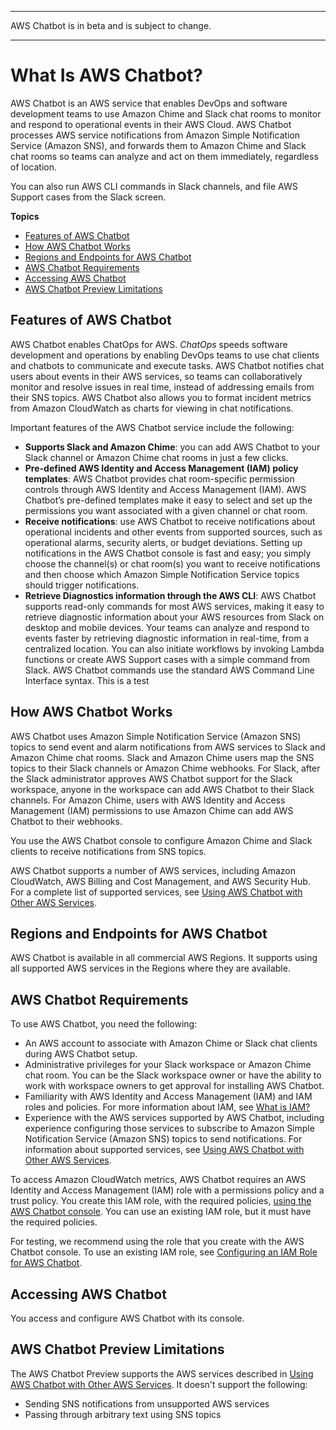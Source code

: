 --------

AWS Chatbot is in beta and is subject to change\.

--------

# What Is AWS Chatbot?<a name="what-is"></a>

AWS Chatbot is an AWS service that enables DevOps and software development teams to use Amazon Chime and Slack chat rooms to monitor and respond to operational events in their AWS Cloud\. AWS Chatbot processes AWS service notifications from Amazon Simple Notification Service \(Amazon SNS\), and forwards them to Amazon Chime and Slack chat rooms so teams can analyze and act on them immediately, regardless of location\.

You can also run AWS CLI commands in Slack channels, and file AWS Support cases from the Slack screen\.

**Topics**
+ [Features of AWS Chatbot](#chatbot-benefits)
+ [How AWS Chatbot Works](#chatbot-works)
+ [Regions and Endpoints for AWS Chatbot](#chatbot-regions)
+ [AWS Chatbot Requirements](#chatbot-requirements)
+ [Accessing AWS Chatbot](#chatbot-access)
+ [AWS Chatbot Preview Limitations](#chatbot-limitations)

## Features of AWS Chatbot<a name="chatbot-benefits"></a>

AWS Chatbot enables ChatOps for AWS\. *ChatOps* speeds software development and operations by enabling DevOps teams to use chat clients and chatbots to communicate and execute tasks\. AWS Chatbot notifies chat users about events in their AWS services, so teams can collaboratively monitor and resolve issues in real time, instead of addressing emails from their SNS topics\. AWS Chatbot also allows you to format incident metrics from Amazon CloudWatch as charts for viewing in chat notifications\.

Important features of the AWS Chatbot service include the following:
+ **Supports Slack and Amazon Chime**: you can add AWS Chatbot to your Slack channel or Amazon Chime chat rooms in just a few clicks\.
+ **Pre\-defined AWS Identity and Access Management \(IAM\) policy templates**: AWS Chatbot provides chat room\-specific permission controls through AWS Identity and Access Management \(IAM\)\. AWS Chatbot’s pre\-defined templates make it easy to select and set up the permissions you want associated with a given channel or chat room\.
+ **Receive notifications**: use AWS Chatbot to receive notifications about operational incidents and other events from supported sources, such as operational alarms, security alerts, or budget deviations\. Setting up notifications in the AWS Chatbot console is fast and easy; you simply choose the channel\(s\) or chat room\(s\) you want to receive notifications and then choose which Amazon Simple Notification Service topics should trigger notifications\.
+ **Retrieve Diagnostics information through the AWS CLI**: AWS Chatbot supports read\-only commands for most AWS services, making it easy to retrieve diagnostic information about your AWS resources from Slack on desktop and mobile devices\. Your teams can analyze and respond to events faster by retrieving diagnostic information in real\-time, from a centralized location\. You can also initiate workflows by invoking Lambda functions or create AWS Support cases with a simple command from Slack\. AWS Chatbot commands use the standard AWS Command Line Interface syntax\. This is a test

## How AWS Chatbot Works<a name="chatbot-works"></a>

AWS Chatbot uses Amazon Simple Notification Service \(Amazon SNS\) topics to send event and alarm notifications from AWS services to Slack and Amazon Chime chat rooms\. Slack and Amazon Chime users map the SNS topics to their Slack channels or Amazon Chime webhooks\. For Slack, after the Slack administrator approves AWS Chatbot support for the Slack workspace, anyone in the workspace can add AWS Chatbot to their Slack channels\. For Amazon Chime, users with AWS Identity and Access Management \(IAM\) permissions to use Amazon Chime can add AWS Chatbot to their webhooks\.

You use the AWS Chatbot console to configure Amazon Chime and Slack clients to receive notifications from SNS topics\. 

AWS Chatbot supports a number of AWS services, including Amazon CloudWatch, AWS Billing and Cost Management, and AWS Security Hub\. For a complete list of supported services, see [Using AWS Chatbot with Other AWS Services](related-services.md)\.

## Regions and Endpoints for AWS Chatbot<a name="chatbot-regions"></a>

AWS Chatbot is available in all commercial AWS Regions\. It supports using all supported AWS services in the Regions where they are available\.

## AWS Chatbot Requirements<a name="chatbot-requirements"></a>

To use AWS Chatbot, you need the following:
+ An AWS account to associate with Amazon Chime or Slack chat clients during AWS Chatbot setup\. 
+ Administrative privileges for your Slack workspace or Amazon Chime chat room\. You can be the Slack workspace owner or have the ability to work with workspace owners to get approval for installing AWS Chatbot\.
+ Familiarity with AWS Identity and Access Management \(IAM\) and IAM roles and policies\. For more information about IAM, see [What is IAM?](https://docs.aws.amazon.com/IAM/latest/UserGuide/)
+ Experience with the AWS services supported by AWS Chatbot, including experience configuring those services to subscribe to Amazon Simple Notification Service \(Amazon SNS\) topics to send notifications\. For information about supported services, see [Using AWS Chatbot with Other AWS Services](related-services.md)\.

To access Amazon CloudWatch metrics, AWS Chatbot requires an AWS Identity and Access Management \(IAM\) role with a permissions policy and a trust policy\. You create this IAM role, with the required policies, [using the AWS Chatbot console](https://us-east-2.console.aws.amazon.com/chatbot/home?region=us-east-2#/chat-clients)\. You can use an existing IAM role, but it must have the required policies\.

For testing, we recommend using the role that you create with the AWS Chatbot console\. To use an existing IAM role, see [Configuring an IAM Role for AWS Chatbot](getting-started.md#AWS::Chatbot::Role)\.

## Accessing AWS Chatbot<a name="chatbot-access"></a>

You access and configure AWS Chatbot with its console\.

## AWS Chatbot Preview Limitations<a name="chatbot-limitations"></a>

The AWS Chatbot Preview supports the AWS services described in [Using AWS Chatbot with Other AWS Services](related-services.md)\. It doesn't support the following:
+ Sending SNS notifications from unsupported AWS services
+ Passing through arbitrary text using SNS topics
